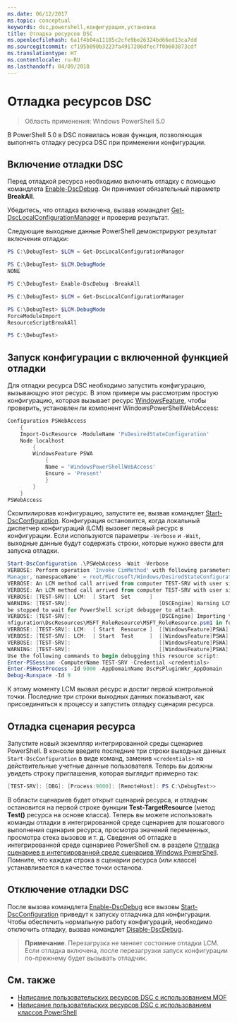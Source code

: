```yaml
---
ms.date: 06/12/2017
ms.topic: conceptual
keywords: dsc,powershell,конфигурация,установка
title: Отладка ресурсов DSC
ms.openlocfilehash: 6a1f4b04a11185c2cfe9be26324bd66ed13ca7dd
ms.sourcegitcommit: cf195b090b3223fa4917206dfec7f0b603873cdf
ms.translationtype: HT
ms.contentlocale: ru-RU
ms.lasthandoff: 04/09/2018
---
```

# <a name="debugging-dsc-resources"></a>Отладка ресурсов DSC

> Область применения: Windows PowerShell 5.0

В PowerShell 5.0 в DSC появилась новая функция, позволяющая выполнять отладку ресурса DSC при применении конфигурации.

## <a name="enabling-dsc-debugging"></a>Включение отладки DSC
Перед отладкой ресурса необходимо включить отладку с помощью командлета [Enable-DscDebug](https://technet.microsoft.com/library/mt517870.aspx).
Он принимает обязательный параметр **BreakAll**.

Убедитесь, что отладка включена, вызвав командлет [Get-DscLocalConfigurationManager](https://technet.microsoft.com/library/dn407378.aspx) и проверив результат.

Следующие выходные данные PowerShell демонстрируют результат включения отладки:


```powershell
PS C:\DebugTest> $LCM = Get-DscLocalConfigurationManager

PS C:\DebugTest> $LCM.DebugMode
NONE

PS C:\DebugTest> Enable-DscDebug -BreakAll

PS C:\DebugTest> $LCM = Get-DscLocalConfigurationManager

PS C:\DebugTest> $LCM.DebugMode
ForceModuleImport
ResourceScriptBreakAll

PS C:\DebugTest>
```


## <a name="starting-a-configuration-with-debug-enabled"></a>Запуск конфигурации с включенной функцией отладки
Для отладки ресурса DSC необходимо запустить конфигурацию, вызывающую этот ресурс.
В этом примере мы рассмотрим простую конфигурацию, которая вызывает ресурс [WindowsFeature](windowsfeatureResource.md), чтобы проверить, установлен ли компонент WindowsPowerShellWebAccess:

```powershell
Configuration PSWebAccess
    {
    Import-DscResource -ModuleName 'PsDesiredStateConfiguration'
    Node localhost
        {
        WindowsFeature PSWA
            {
            Name = 'WindowsPowerShellWebAccess'
            Ensure = 'Present'
            }
        }
    }
PSWebAccess
```
Скомпилировав конфигурацию, запустите ее, вызвав командлет [Start-DscConfiguration](https://technet.microsoft.com/library/dn521623.aspx).
Конфигурация остановится, когда локальный диспетчер конфигураций (LCM) вызовет первый ресурс в конфигурации.
Если используются параметры `-Verbose` и `-Wait`, выходные данные будут содержать строки, которые нужно ввести для запуска отладки.

```powershell
Start-DscConfiguration .\PSWebAccess -Wait -Verbose
VERBOSE: Perform operation 'Invoke CimMethod' with following parameters, ''methodName' = SendConfigurationApply,'className' = MSFT_DSCLocalConfiguration
Manager,'namespaceName' = root/Microsoft/Windows/DesiredStateConfiguration'.
VERBOSE: An LCM method call arrived from computer TEST-SRV with user sid S-1-5-21-2127521184-1604012920-1887927527-108583.
VERBOSE: An LCM method call arrived from computer TEST-SRV with user sid S-1-5-21-2127521184-1604012920-1887927527-108583.
VERBOSE: [TEST-SRV]: LCM:  [ Start  Set      ]
WARNING: [TEST-SRV]:                            [DSCEngine] Warning LCM is in Debug 'ResourceScriptBreakAll' mode.  Resource script processing will
be stopped to wait for PowerShell script debugger to attach.
VERBOSE: [TEST-SRV]:                            [DSCEngine] Importing the module C:\WINDOWS\system32\WindowsPowerShell\v1.0\Modules\PSDesiredStateCo
nfiguration\DscResources\MSFT_RoleResource\MSFT_RoleResource.psm1 in force mode.
VERBOSE: [TEST-SRV]: LCM:  [ Start  Resource ]  [[WindowsFeature]PSWA]
VERBOSE: [TEST-SRV]: LCM:  [ Start  Test     ]  [[WindowsFeature]PSWA]
VERBOSE: [TEST-SRV]:                            [[WindowsFeature]PSWA] Importing the module MSFT_RoleResource in force mode.
WARNING: [TEST-SRV]:                            [[WindowsFeature]PSWA] Resource is waiting for PowerShell script debugger to attach.
Use the following commands to begin debugging this resource script:
Enter-PSSession -ComputerName TEST-SRV -Credential <credentials>
Enter-PSHostProcess -Id 9000 -AppDomainName DscPsPluginWkr_AppDomain
Debug-Runspace -Id 9
```
К этому моменту LCM вызвал ресурс и достиг первой контрольной точки.
Последние три строки выходных данных показывают, как присоединиться к процессу и запустить отладку сценария ресурса.

## <a name="debugging-the-resource-script"></a>Отладка сценария ресурса

Запустите новый экземпляр интегрированной среды сценариев PowerShell.
В консоли введите последние три строки выходных данных `Start-DscConfiguration` в виде команд, заменив `<credentials>` на действительные учетные данные пользователя.
Теперь вы должны увидеть строку приглашения, которая выглядит примерно так:

```powershell
[TEST-SRV]: [DBG]: [Process:9000]: [RemoteHost]: PS C:\DebugTest>>
```

В области сценариев будет открыт сценарий ресурса, и отладчик остановится на первой строке функции **Test-TargetResource** (метод **Test()** ресурса на основе класса).
Теперь вы можете использовать команды отладки в интегрированной среде сценариев для пошагового выполнения сценария ресурса, просмотра значений переменных, просмотра стека вызовов и т. д.
Сведения об отладке в интегрированной среде сценариев PowerShell см. в разделе [Отладка сценариев в интегрированной среде сценариев Windows PowerShell](https://technet.microsoft.com/en-us/library/dd819480.aspx).
Помните, что каждая строка в сценарии ресурса (или классе) устанавливается в качестве точки останова.

## <a name="disabling-dsc-debugging"></a>Отключение отладки DSC

После вызова командлета [Enable-DscDebug](https://technet.microsoft.com/library/mt517870.aspx) все вызовы [Start-DscConfiguration](https://technet.microsoft.com/library/dn521623.aspx) приведут к запуску отладчика для конфигурации. Чтобы обеспечить нормальную работу конфигураций, необходимо отключить отладку, вызвав командлет [Disable-DscDebug](https://technet.microsoft.com/en-us/library/mt517872.aspx).

>**Примечание**. Перезагрузка не меняет состояние отладки LCM. Если отладка включена, после перезагрузки запуск конфигурации по-прежнему будет вызывать отладчик.


## <a name="see-also"></a>См. также
- [Написание пользовательских ресурсов DSC с использованием MOF](authoringResourceMOF.md)
- [Написание пользовательских ресурсов DSC с использованием классов PowerShell](authoringResourceClass.md)